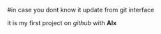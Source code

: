 #in case you dont know it
update from git interface

it is my first project on *github* with **Alx**
